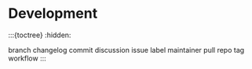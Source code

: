 # Development


:::{toctree}
:hidden:

branch
changelog
commit
discussion
issue
label
maintainer
pull
repo
tag
workflow
:::

